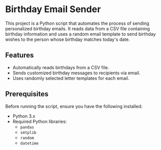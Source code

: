 # Birthday Email Sender

This project is a Python script that automates the process of sending personalized birthday emails. It reads data from a CSV file containing birthday information and uses a random email template to send birthday wishes to the person whose birthday matches today's date.

## Features

- Automatically reads birthdays from a CSV file.
- Sends customized birthday messages to recipients via email.
- Uses randomly selected letter templates for each email.

## Prerequisites

Before running the script, ensure you have the following installed:

- Python 3.x
- Required Python libraries:
  - `pandas`
  - `smtplib`
  - `random`
  - `datetime`